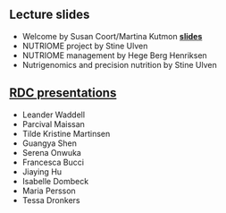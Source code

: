 <h2>Lecture slides</h2>

* Welcome by Susan Coort/Martina Kutmon <b><a href="https://docs.google.com/presentation/d/1j996rnHDQXEk9kRegHYSmpxtrY8eq8bC/edit?usp=sharing&ouid=106088253156517350015&rtpof=true&sd=true" target="_blank">slides</a></b>
* NUTRIOME project by Stine Ulven
* NUTRIOME management by Hege Berg Henriksen
* Nutrigenomics and precision nutrition by Stine Ulven

<h2><a href="https://drive.google.com/drive/folders/1ExyXx8XFxIzvynQbvMOvQCFk2VkLb8JX?usp=sharing" target="_blank">RDC presentations</a></h2>

* Leander Waddell
* Parcival Maissan
* Tilde Kristine Martinsen 
* Guangya Shen
* Serena Onwuka
* Francesca Bucci
* Jiaying Hu
* Isabelle Dombeck
* Maria Persson
* Tessa Dronkers







